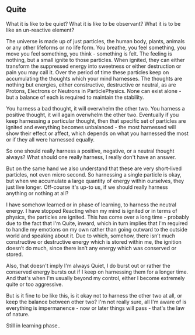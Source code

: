 ## Quite

What it is like to be quiet? What it is like to be observant? What it is to be like an un-reactive
element?

The universe is made up of just particles, the human body, plants, animals or any other lifeforms or
no life form. You breathe, you feel something, you move you feel something, you think - something is
felt. The feeling is nothing, but a small ignite to those particles. When ignited, they can either
transform the suppressed energy into sweetness or either destruction or pain you may call it. Over
the period of time these particles keep on accumulating the thoughts which your mind harnesses. The
thoughts are nothing but energies, either constructive, destructive or neutral, as are Protons,
Electrons or Neutrons in ParticlePhysics. None can exist alone - but a balance of each is required
to maintain the stability.

You harness a bad thought, it will overwhelm the other two. You harness a positive thought, it will
again overwhelm the other two. Eventually if you keep harnessing a particular thought, then that
specific set of particles are ignited and everything becomes unbalanced - the most harnessed will
show their effect or affect, which depends on what you harnessed the most or if they all were
harnessed equally.

So one should really harness a positive, negative, or a neutral thought always? What should one
really harness, I really don't have an answer.

But on the same hand we also understand that these are very short-lived particles, not even micro
second. So harnessing a single particle is okay, but when we accumulate a large quantity of energy
within ourselves, they just live longer. Off-course it's up-to us, if we should really harness
anything or nothing at all?

I have somehow learned or in phase of learning, to harness the neutral energy. I have stopped
Reacting when my mind is ignited or in terms of physics, the particles are ignited. This has come
over a long time - probably due to the fact that I'm Quite, inward, which in turn implies that I'm
required to handle my emotions on my own rather than going outward to the outside world and speaking
about it. Due to which, somehow, there isn’t much constructive or destructive energy which is stored
within me, the ignition doesn’t do much, since there isn’t any energy which was conserved or stored.

Also, that doesn't imply I'm always Quiet, I do burst out or rather the conserved energy bursts out
if I keep on harnessing them for a longer time. And that's when I'm usually beyond my control,
either I become extremely quite or too aggressive.

But is it fine to be like this, is it okay not to harness the other two at all, or keep the balance
between other two? I'm not really sure, all I'm aware of is everything is impermanence - now or
later things will pass - that's the law of nature.

Still in learning phase..
